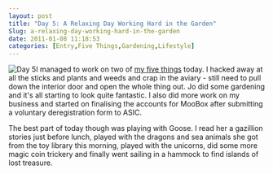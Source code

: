 ```yaml
---
layout: post
title: "Day 5: A Relaxing Day Working Hard in the Garden"
Slug: a-relaxing-day-working-hard-in-the-garden
date: 2011-01-08 11:18:53
categories: [Entry,Five Things,Gardening,Lifestyle]
---
```

![](https://bendechrai.com/wp-content/uploads/2011/01/day5-300x138.jpg "Day 5")I managed to work on two of [my five things](/my-five-things/) today. I hacked away at all the sticks and plants and weeds and crap in the aviary - still need to pull down the interior door and open the whole thing out. Jo did some gardening and it's all starting to look quite fantastic. I also did more work on my business and started on finalising the accounts for MooBox after submitting a voluntary deregistration form to ASIC.

The best part of today though was playing with Goose. I read her a gazillion stories just before lunch, played with the dragons and sea animals she got from the toy library this morning, played with the unicorns, did some more magic coin trickery and finally went sailing in a hammock to find islands of lost treasure.
